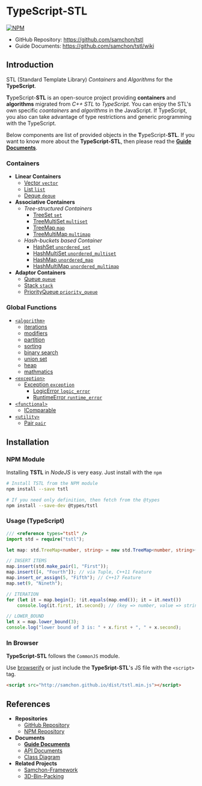 # TypeScript-STL
[![NPM](https://nodei.co/npm/tstl.png?downloads=true&downloadRank=true&stars=true)](https://nodei.co/npm/tstl)
  - GitHub Repository: https://github.com/samchon/tstl
  - Guide Documents: https://github.com/samchon/tstl/wiki



## Introduction
STL (Standard Template Library) *Containers* and *Algorithms* for the **TypeScript**.

**T**ypeScript-**STL** is an open-source project providing **containers** and **algorithms** migrated from *C++ STL* to *TypeScript*. You can enjoy the STL's own specific *coantainers* and *algorithms* in the JavaScript. If TypeScript, you also can take advantage of type restrictions and generic programming with the TypeScript.

Below components are list of provided objects in the **T**ypeScript-**STL**. If you want to know more about the **TypeScript-STL**, then please read the [**Guide Documents**](https://github.com/samchon/tstl/wiki).

### Containers
  - **Linear Containers**
    - [Vector `vector`](http://samchon.github.io/tstl/api/classes/std.vector.html)
    - [List `list`](http://samchon.github.io/tstl/api/classes/std.list.html)
    - [Deque `deque`](http://samchon.github.io/tstl/api/classes/std.deque.html)
  - **Associative Containers**
    - *Tree-structured Containers*
      - [TreeSet `set`](http://samchon.github.io/tstl/api/classes/std.treeset.html)
      - [TreeMultiSet `multiset`](http://samchon.github.io/tstl/api/classes/std.treemultiset.html)
      - [TreeMap `map`](http://samchon.github.io/tstl/api/classes/std.treemap.html)
      - [TreeMultiMap `multimap`](http://samchon.github.io/tstl/api/classes/std.treemultimap.html)
    - *Hash-buckets based Container*
      - [HashSet `unordered_set`](http://samchon.github.io/tstl/api/classes/std.hashset.html)
      - [HashMultiSet `unordered_multiset`](http://samchon.github.io/tstl/api/classes/std.hashmultiset.html)
      - [HashMap `unordered_map`](http://samchon.github.io/tstl/api/classes/std.hashmap.html)
      - [HashMultiMap `unordered_multimap`](http://samchon.github.io/tstl/api/classes/std.hashmultimap.html)
  - **Adaptor Containers**
    - [Queue `queue`](http://samchon.github.io/tstl/api/classes/std.queue.html)
    - [Stack `stack`](http://samchon.github.io/tstl/api/classes/std.stack.html)
    - [PriorityQueue `priority_queue`](http://samchon.github.io/tstl/api/classes/std.priorityqueue.html)

### Global Functions
  - [`<algorithm>`](http://www.cplusplus.com/reference/algorithm/)
    - [iterations](https://github.com/samchon/tstl/tree/master/src/std/algorithm/iterations.ts)
    - [modifiers](https://github.com/samchon/tstl/tree/master/src/std/algorithm/modifiers.ts)
    - [partition](https://github.com/samchon/tstl/tree/master/src/std/algorithm/partition.ts)
    - [sorting](https://github.com/samchon/tstl/tree/master/src/std/algorithm/sorting.ts)
    - [binary search](https://github.com/samchon/tstl/tree/master/src/std/algorithm/binary_search.ts)
    - [union set](https://github.com/samchon/tstl/tree/master/src/std/algorithm/union_set.ts)
    - [heap](https://github.com/samchon/tstl/tree/master/src/std/algorithm/heap.ts)
    - [mathmatics](https://github.com/samchon/tstl/tree/master/src/std/algorithm/mathmatics.ts)
  - [`<exception>`](http://www.cplusplus.com/reference/exception/)
    - [Exception `exception`](http://samchon.github.io/tstl/api/classes/std.exception.html)
      - [LogicError `logic_error`](http://samchon.github.io/tstl/api/classes/std.logicerror.html)
      - [RuntimeError `runtime_error`](http://samchon.github.io/tstl/api/classes/std.runtimeerror.html)
  - [`<functional>`](http://www.cplusplus.com/reference/functional/)
    - [IComparable](http://samchon.github.io/tstl/api/interfaces/std.icomparable.html)
  - [`<utility>`](http://www.cplusplus.com/reference/utility/)
    - [Pair `pair`](http://samchon.github.io/tstl/api/classes/std.pair.html)



## Installation
### NPM Module
Installing **TSTL** in *NodeJS* is very easy. Just install with the `npm`

```bash
# Install TSTL from the NPM module
npm install --save tstl

# If you need only definition, then fetch from the @types
npm install --save-dev @types/tstl
```

### Usage (TypeScript)
``` typescript
/// <reference types="tstl" />
import std = require("tstl");

let map: std.TreeMap<number, string> = new std.TreeMap<number, string>();

// INSERT ITEMS
map.insert(std.make_pair(1, "First"));
map.insert([4, "Fourth"]); // via Tuple, C++11 Feature
map.insert_or_assign(5, "Fifth"); // C++17 Feature
map.set(9, "Nineth");

// ITERATION
for (let it = map.begin(); !it.equals(map.end()); it = it.next())
	console.log(it.first, it.second); // (key => number, value => string)

// LOWER_BOUND
let x = map.lower_bound(3);
console.log("lower bound of 3 is: " + x.first + ", " + x.second);
```

### In Browser
**TypeScript-STL** follows the `CommonJS` module. 

Use [browserify](https://www.npmjs.com/package/browserify) or just include the **TypeSript-STL**'s JS file with the `<script>` tag.

```html
<script src="http://samchon.github.io/dist/tstl.min.js"></script>
```



## References
  - **Repositories**
    - [GitHub Repository](https://github.com/samchon/tstl)
    - [NPM Repository](https://www.npmjs.com/package/tstl)
  - **Documents**
    - [**Guide Documents**](https://github.com/samchon/tstl/wiki)
    - [API Documents](http://samchon.github.io/samchon/tstl)
    - [Class Diagram](http://samchon.github.io/tstl/design/class_diagram.pdf)
  - **Related Projects**
    - [Samchon-Framework](https://github.com/samchon/framework)
    - [3D-Bin-Packing](https://github.com/betterwaysystems/packer)